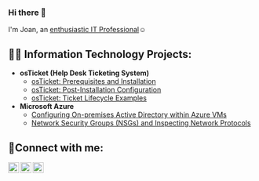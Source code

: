 ### Hi there 👋

I'm Joan, an <a href="https://linkedin.com/in/Joanashanut"> enthusiastic IT Professional</a>☺</h1>

<h2>👨‍💻 Information Technology Projects:</h2>

- <b>osTicket (Help Desk Ticketing System)</b>
  - [osTicket: Prerequisites and Installation](https://github.com/joanashanut/osticket-prereqs)
  - [osTicket: Post-Installation Configuration](https://github.com/joanashanut/post-install-config)
  - [osTicket: Ticket Lifecycle Examples](https://github.com/joanashanut/ticket-lifecycle)
- <b>Microsoft Azure</b>
  - [Configuring On-premises Active Directory within Azure VMs](https://github.com/joanashanut/configure-ad)
  - [Network Security Groups (NSGs) and Inspecting Network Protocols](https://github.com/joanashanut/azure-network-protocols)

<h2>🤳Connect with me:</h2>

[<img align="left" alt="Joan | Twitter" width="22px" src="https://cdn.jsdelivr.net/npm/simple-icons@v3/icons/twitter.svg" />][twitter]
[<img align="left" alt="Joan | LinkedIn" width="22px" src="https://cdn.jsdelivr.net/npm/simple-icons@v3/icons/linkedin.svg" />][linkedin]
[<img align="left" alt="Joan | Instagram" width="22px" src="https://cdn.jsdelivr.net/npm/simple-icons@v3/icons/instagram.svg" />][instagram]

[twitter]: https://twitter.com/Joan
[instagram]: https://www.instagram.com/Joan
[linkedin]: https://linkedin.com/in/Joan
